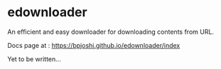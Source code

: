 # edownloader
An efficient and easy downloader for  downloading contents from URL. 

Docs page at : https://bpjoshi.github.io/edownloader/index

Yet to be written...
